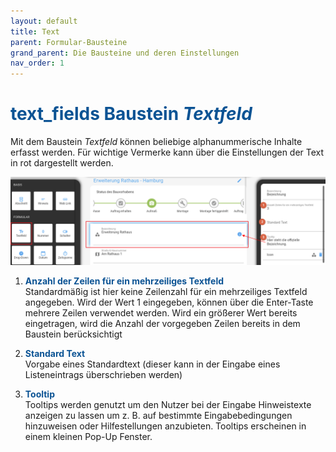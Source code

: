 ```yaml
---
layout: default
title: Text
parent: Formular-Bausteine
grand_parent: Die Bausteine und deren Einstellungen
nav_order: 1
---
```


# <span style="color:#0b5394"><span class="material-icons">text_fields</span> **Baustein *Textfeld***</span>

Mit dem Baustein *Textfeld* können beliebige alphanummerische Inhalte erfasst werden.
Für wichtige Vermerke kann über die Einstellungen der Text in rot dargestellt werden.  

![text](\assets\record-spec-settings\1text.png "text")

1. <span style="color:#0b5394">**Anzahl der Zeilen für ein mehrzeiliges Textfeld**</span>  
    Standardmäßig ist hier keine Zeilenzahl für ein mehrzeiliges Textfeld angegeben.
    Wird der Wert 1 eingegeben, können über die Enter-Taste mehrere Zeilen verwendet werden. Wird ein größerer
    Wert bereits eingetragen, wird die Anzahl der vorgegeben Zeilen bereits in dem Baustein berücksichtigt

2. <span style="color:#0b5394">**Standard Text**</span>  
    Vorgabe eines Standardtext (dieser kann in der Eingabe eines Listeneintrags überschrieben werden)

3. <span style="color:#0b5394">**Tooltip**</span>  
    Tooltips werden genutzt um den Nutzer bei der Eingabe Hinweistexte anzeigen zu lassen um z. B. auf bestimmte
    Eingabebedingungen hinzuweisen oder Hilfestellungen anzubieten. Tooltips erscheinen in einem kleinen Pop-Up Fenster.
